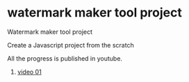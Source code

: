 # watermark maker tool project
Watermark maker tool project

Create a Javascript project from the scratch

All the progress is published in youtube.

1. [video 01](https://youtu.be/Q-5wcZh5O08)
